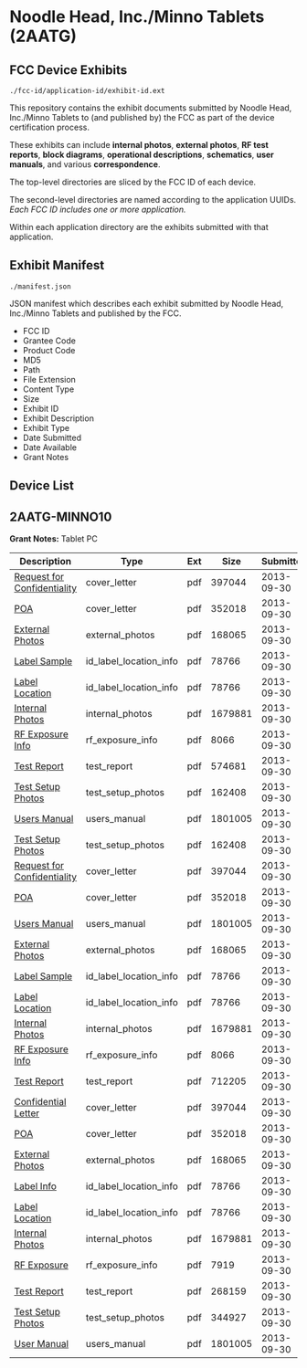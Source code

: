 # Noodle Head, Inc./Minno Tablets (2AATG)
## FCC Device Exhibits

```
./fcc-id/application-id/exhibit-id.ext
```

This repository contains the exhibit documents submitted by Noodle Head, Inc./Minno Tablets to (and published by) the FCC as part of the device certification process.

These exhibits can include **internal photos**, **external photos**, **RF test reports**, **block diagrams**, **operational descriptions**, **schematics**, **user manuals**, and various **correspondence**.

The top-level directories are sliced by the FCC ID of each device.

The second-level directories are named according to the application UUIDs. *Each FCC ID includes one or more application.*

Within each application directory are the exhibits submitted with that application. 

## Exhibit Manifest

```
./manifest.json
```

JSON manifest which describes each exhibit submitted by Noodle Head, Inc./Minno Tablets and published by the FCC.

- FCC ID
- Grantee Code
- Product Code
- MD5
- Path
- File Extension
- Content Type
- Size
- Exhibit ID
- Exhibit Description
- Exhibit Type
- Date Submitted
- Date Available
- Grant Notes

## Device List
## 2AATG-MINNO10
**Grant Notes:** Tablet PC

| Description | Type | Ext | Size | Submitted | Available |
| ----------- | ---- | --- | ---- | --------- | --------- |
| [Request for Confidentiality](2AATG-MINNO10/bae938d38a387214f72ecebb6261db42/2088213.pdf) | cover_letter | pdf | 397044 | 2013-09-30 | 2013-09-30 |
| [POA](2AATG-MINNO10/bae938d38a387214f72ecebb6261db42/2088215.pdf) | cover_letter | pdf | 352018 | 2013-09-30 | 2013-09-30 |
| [External Photos](2AATG-MINNO10/bae938d38a387214f72ecebb6261db42/2088209.pdf) | external_photos | pdf | 168065 | 2013-09-30 | 2013-09-30 |
| [Label Sample](2AATG-MINNO10/bae938d38a387214f72ecebb6261db42/2088211.pdf) | id_label_location_info | pdf | 78766 | 2013-09-30 | 2013-09-30 |
| [Label Location](2AATG-MINNO10/bae938d38a387214f72ecebb6261db42/2088212.pdf) | id_label_location_info | pdf | 78766 | 2013-09-30 | 2013-09-30 |
| [Internal Photos](2AATG-MINNO10/bae938d38a387214f72ecebb6261db42/2088210.pdf) | internal_photos | pdf | 1679881 | 2013-09-30 | 2013-09-30 |
| [RF Exposure Info](2AATG-MINNO10/bae938d38a387214f72ecebb6261db42/2088216.pdf) | rf_exposure_info | pdf | 8066 | 2013-09-30 | 2013-09-30 |
| [Test Report](2AATG-MINNO10/bae938d38a387214f72ecebb6261db42/2088217.pdf) | test_report | pdf | 574681 | 2013-09-30 | 2013-09-30 |
| [Test Setup Photos](2AATG-MINNO10/bae938d38a387214f72ecebb6261db42/2088218.pdf) | test_setup_photos | pdf | 162408 | 2013-09-30 | 2013-09-30 |
| [Users Manual](2AATG-MINNO10/bae938d38a387214f72ecebb6261db42/2088214.pdf) | users_manual | pdf | 1801005 | 2013-09-30 | 2013-09-30 |
| [Test Setup Photos](2AATG-MINNO10/a95636d71f56c6bab901693448f620d2/2088218.pdf) | test_setup_photos | pdf | 162408 | 2013-09-30 | 2013-09-30 |
| [Request for Confidentiality](2AATG-MINNO10/a95636d71f56c6bab901693448f620d2/2088213.pdf) | cover_letter | pdf | 397044 | 2013-09-30 | 2013-09-30 |
| [POA](2AATG-MINNO10/a95636d71f56c6bab901693448f620d2/2088215.pdf) | cover_letter | pdf | 352018 | 2013-09-30 | 2013-09-30 |
| [Users Manual](2AATG-MINNO10/a95636d71f56c6bab901693448f620d2/2088214.pdf) | users_manual | pdf | 1801005 | 2013-09-30 | 2013-09-30 |
| [External Photos](2AATG-MINNO10/a95636d71f56c6bab901693448f620d2/2088209.pdf) | external_photos | pdf | 168065 | 2013-09-30 | 2013-09-30 |
| [Label Sample](2AATG-MINNO10/a95636d71f56c6bab901693448f620d2/2088211.pdf) | id_label_location_info | pdf | 78766 | 2013-09-30 | 2013-09-30 |
| [Label Location](2AATG-MINNO10/a95636d71f56c6bab901693448f620d2/2088212.pdf) | id_label_location_info | pdf | 78766 | 2013-09-30 | 2013-09-30 |
| [Internal Photos](2AATG-MINNO10/a95636d71f56c6bab901693448f620d2/2088210.pdf) | internal_photos | pdf | 1679881 | 2013-09-30 | 2013-09-30 |
| [RF Exposure Info](2AATG-MINNO10/a95636d71f56c6bab901693448f620d2/2088216.pdf) | rf_exposure_info | pdf | 8066 | 2013-09-30 | 2013-09-30 |
| [Test Report](2AATG-MINNO10/a95636d71f56c6bab901693448f620d2/2088265.pdf) | test_report | pdf | 712205 | 2013-09-30 | 2013-09-30 |
| [Confidential Letter](2AATG-MINNO10/5adeb80e824866bb024d30c3ea68397a/2088213.pdf) | cover_letter | pdf | 397044 | 2013-09-30 | 2013-09-30 |
| [POA](2AATG-MINNO10/5adeb80e824866bb024d30c3ea68397a/2088215.pdf) | cover_letter | pdf | 352018 | 2013-09-30 | 2013-09-30 |
| [External Photos](2AATG-MINNO10/5adeb80e824866bb024d30c3ea68397a/2088209.pdf) | external_photos | pdf | 168065 | 2013-09-30 | 2013-09-30 |
| [Label Info](2AATG-MINNO10/5adeb80e824866bb024d30c3ea68397a/2088211.pdf) | id_label_location_info | pdf | 78766 | 2013-09-30 | 2013-09-30 |
| [Label Location](2AATG-MINNO10/5adeb80e824866bb024d30c3ea68397a/2088212.pdf) | id_label_location_info | pdf | 78766 | 2013-09-30 | 2013-09-30 |
| [Internal Photos](2AATG-MINNO10/5adeb80e824866bb024d30c3ea68397a/2088210.pdf) | internal_photos | pdf | 1679881 | 2013-09-30 | 2013-09-30 |
| [RF Exposure](2AATG-MINNO10/5adeb80e824866bb024d30c3ea68397a/2088251.pdf) | rf_exposure_info | pdf | 7919 | 2013-09-30 | 2013-09-30 |
| [Test Report](2AATG-MINNO10/5adeb80e824866bb024d30c3ea68397a/2088254.pdf) | test_report | pdf | 268159 | 2013-09-30 | 2013-09-30 |
| [Test Setup Photos](2AATG-MINNO10/5adeb80e824866bb024d30c3ea68397a/2088252.pdf) | test_setup_photos | pdf | 344927 | 2013-09-30 | 2013-09-30 |
| [User Manual](2AATG-MINNO10/5adeb80e824866bb024d30c3ea68397a/2088214.pdf) | users_manual | pdf | 1801005 | 2013-09-30 | 2013-09-30 |
